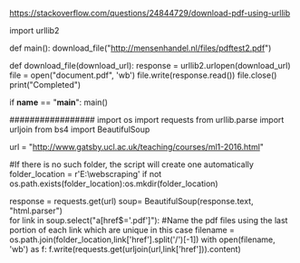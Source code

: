 https://stackoverflow.com/questions/24844729/download-pdf-using-urllib



import urllib2

def main():
    download_file("http://mensenhandel.nl/files/pdftest2.pdf")

def download_file(download_url):
    response = urllib2.urlopen(download_url)
    file = open("document.pdf", 'wb')
    file.write(response.read())
    file.close()
    print("Completed")

if __name__ == "__main__":
    main()




#################
import os
import requests
from urllib.parse import urljoin
from bs4 import BeautifulSoup

url = "http://www.gatsby.ucl.ac.uk/teaching/courses/ml1-2016.html"

#If there is no such folder, the script will create one automatically
folder_location = r'E:\webscraping'
if not os.path.exists(folder_location):os.mkdir(folder_location)

response = requests.get(url)
soup= BeautifulSoup(response.text, "html.parser")     
for link in soup.select("a[href$='.pdf']"):
    #Name the pdf files using the last portion of each link which are unique in this case
    filename = os.path.join(folder_location,link['href'].split('/')[-1])
    with open(filename, 'wb') as f:
        f.write(requests.get(urljoin(url,link['href'])).content)
